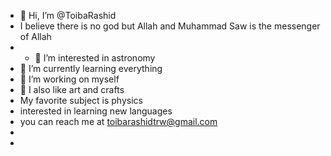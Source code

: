 - 👋 Hi, I’m @ToibaRashid
- I believe there is no god but Allah and Muhammad Saw is  the messenger of Allah
- - 👀 I’m interested in astronomy 
- 🌱 I’m currently learning everything 
- 💞️ I’m working  on myself 
- 🎨 I also like art and crafts
-  My favorite subject is physics
-  interested in learning new languages
-   you can reach me at toibarashidtrw@gmail.com
-  
-  

<!---
ToibaRashid/ToibaRashid is a ✨ special ✨ repository because its `README.md` (this file) appears on your GitHub profile.
You can click the Preview link to take a look at your changes.
--->
